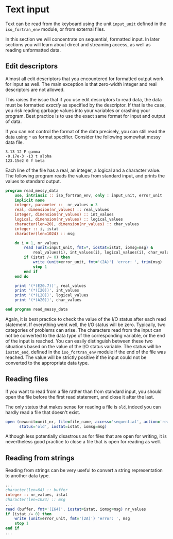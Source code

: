 # Text input

Text can be read from the keyboard using the unit `input_unit` defined in the
`iso_fortran_env` module, or from external files.

In this section we will concentrate on sequential, formatted input.  In later
sections you will learn about direct and streaming access, as well as
reading unformatted data.


## Edit descriptors

Almost all edit descriptors that you encountered for formatted output work
for input as well.  The main exception is that zero-width integer and real
descriptors are not allowed.

This raises the issue that if you use edit descriptors to read data, the
data must be formatted *exactly* as specified by the descriptor.  If that is
the case, you risk reading garbage values into your variables or crashing your
program.  Best practice is to use the exact same format for input and output
of data.

If you can not control the format of the data precisely, you can still read
the data using `*` as format specifier.  Consider the following somewhat
messy data file.

~~~~
3.13 12 F gamma
-0.17e-3 -13 t alpha
123.15e2 0 f beta
~~~~

Each line of the file has a real, an integer, a logical and a character value.
The following program reads the values from standard input, and prints the
values to standard output.

~~~~fortran
program read_messy_data
    use, intrinsic :: iso_fortran_env, only : input_unit, error_unit
    implicit none
    integer, parameter ::  nr_values = 3
    real, dimension(nr_values) :: real_values
    integer, dimension(nr_values) :: int_values
    logical, dimension(nr_values) :: logical_values
    character(len=20), dimension(nr_values) :: char_values
    integer :: i, istat
    character(len=1024) :: msg

    do i = 1, nr_values
        read (unit=input_unit, fmt=*, iostat=istat, iomsg=msg) &
            real_values(i), int_values(i), logical_values(i), char_values(i)
        if (istat /= 0) then
            write (unit=error_unit, fmt='(2A)') 'error: ', trim(msg)
            stop 1
        end if
    end do

    print '(*(E20.7))', real_values
    print '(*(I20))', int_values
    print '(*(L20))', logical_values
    print '(*(A20))', char_values

end program read_messy_data
~~~~

Again, it is best practice to check the value of the I/O status after each
read statement.  If everything went well, the I/O status will be zero.
Typically, two categories of problems can arise.  The characters read from
the input can not be converted to the data type of the corresponding variable,
or the end of the input is reached.  You can easily distinguish between these
two situations based on the value of the I/O status variable.  The status will
be `iostat_end`, defined in the `iso_fortran_env` module if the end of the
file was reached.  The value will be strictly positive if the input could not
be converted to the appropriate data type.


## Reading files

If you want to read from a file rather than from standard input, you should
open the file before the first read statement, and close it after the last.

The only status that makes sense for reading a file is `old`, indeed you can
hardly read a file that doesn't exist.

~~~~fortran
open (newunit=unit_nr, file=file_name, access='sequential', action='read', &
      status='old', iostat=istat, iomsg=msg)
~~~~

Although less potentially disastrous as for files that are open for writing,
it is nevertheless good practice to close a file that is open for reading as
well.


## Reading from strings

Reading from strings can be very useful to convert a string representation
to another data type.

~~~~fortran
...
character(len=64) :: buffer
integer :: nr_values, istat
character(len=1024) :: msg
...
read (buffer, fmt='(I64)', iostat=istat, iomsg=msg) nr_values
if (istat /= 0) then
    write (unit=error_unit, fmt='(2A)') 'error: ', msg
    stop 1
end if
...
~~~~
